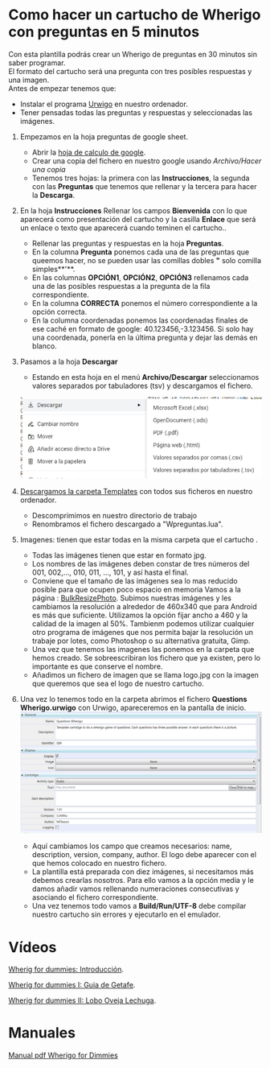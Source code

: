 # Como hacer un cartucho de Wherigo con preguntas en 5 minutos
Con esta plantilla podrás crear un Wherigo de preguntas en 30 minutos sin saber programar.								
El formato del cartucho será una pregunta con tres posibles respuestas y una imagen.								
Antes de empezar tenemos que:
- Instalar el programa [Urwigo](https://www.urwigo.cz/?page_id=6) en nuestro ordenador.
- Tener pensadas todas las preguntas y respuestas y seleccionadas las imágenes.							
1.	Empezamos en la hoja preguntas de google sheet.	
	- Abrir la [hoja de calculo de google](https://docs.google.com/spreadsheets/d/1o1DaymnPEKW84qOImNBNVAuXHimWy2jl0JQt28LZTeg/edit?usp=sharing).		
	- Crear una copia del fichero en nuestro google usando *Archivo/Hacer una copia*
	- Tenemos tres hojas: la primera con las **Instrucciones**, la segunda con las **Preguntas** que tenemos que rellenar y la tercera para hacer la **Descarga**.		
	
2. En la hoja **Instrucciones** Rellenar los campos 	**Bienvenida** con lo que aparecerá como presentación del cartucho y la casilla **Enlace** que será un enlace o texto que aparecerá cuando teminen el cartucho..
	- Rellenar las preguntas y respuestas en la hoja **Preguntas**.
	- En la columna **Pregunta** ponemos cada una de las preguntas que queemos hacer, no se pueden usar las comillas dobles **"** solo comilla simples**'**.
	- En las columnas **OPCIÓN1**, **OPCIÓN2**, **OPCIÓN3** rellenamos cada una de las posibles respuestas a la pregunta de la fila correspondiente.
	- En la columna **CORRECTA** ponemos el número correspondiente a la opción correcta.
	- En la columna coordenadas ponemos las coordenadas finales de ese caché en formato de google: 40.123456,-3.123456. Si solo hay una coordenada, ponerla en la última pregunta y dejar las demás en blanco.

3.	Pasamos a la hoja **Descargar**							
	- Estando en esta hoja en el menú **Archivo/Descargar** seleccionamos valores separados por tabuladores (tsv) y descargamos el fichero.						

	![Descargar](Imagenes/Descargar%20tsv.png)	

4. [Descargamos la carpeta Templates](https://minhaskamal.github.io/DownGit/#/home?url=https://github.com/marianoqnk/QuestionsWherigo/tree/main/Templates) con todos sus ficheros en nuestro ordenador.
	- Descomprimimos en nuestro directorio de trabajo					
	- Renombramos el fichero descargado a "Wpreguntas.lua".

5. Imagenes: tienen que estar todas en la misma carpeta que el cartucho .
	- Todas las imágenes tienen que estar en formato jpg.
	- Los nombres de las imágenes deben constar de tres números del 001, 002,...,  010, 011, ..., 101, y así hasta el final.						
	- Conviene que el tamaño de las imágenes sea lo mas reducido posible para que ocupen poco espacio en memoria Vamos a la página : [BulkResizePhoto](https://bulkresizephotos.com/es?padding=true&type=exact&value=800). Subimos nuestras imágenes y les cambiamos la resolución a alrededor de 460x340 que para Android es más que suficiente. Utilizamos la opción fijar ancho a 460 y la calidad de la imagen al 50%. Tambienm podemos utilizar cualquier otro programa de imágenes que nos permita bajar la resolución un trabaje por lotes, como Photoshop o su alternativa gratuita, Gimp.	
	- Una vez que tenemos las imagenes las ponemos en la carpeta que hemos creado. Se sobreescribiran los fichero que ya existen, pero lo importante es que conserve el nombre.
	- Añadimos un fichero de imagen que se llama logo.jpg con la imagen que queremos que sea el logo de nuestro cartucho.
6. Una vez lo tenemos todo en la carpeta abrimos el fichero **Questions Wherigo.urwigo** con Urwigo, apareceremos en la pantalla de inicio.
![Pantalla de inicio](./Imagenes/Cambiar%20inicio.png) 		
	- Aquí cambiamos los campo que creamos necesarios: name, description, version, company, author. El logo debe aparecer con el que hemos colocado en nuestro fichero.
	- La plantilla está preparada con diez imágenes, si necesitamos más debemos crearlas nosotros. Para ello vamos a la opción media y le damos añadir vamos rellenando numeraciones consecutivas y asociando el fichero correspondiente.
	- Una vez tenemos todo vamos a **Build/Run/UTF-8** debe compilar nuestro cartucho sin errores y ejecutarlo en el emulador.

								

														
					
# Vídeos
[Wherig for dummies: Introducción](https://youtu.be/KxPzrrLustY).

[Wherig for dummies I: Guia de Getafe](https://youtu.be/L6rr626Fhi4).

[Wherig for dummies II:  Lobo Oveja Lechuga](https://youtu.be/4yx4_0dHh14).
								
# Manuales

[Manual pdf Wherigo for Dimmies](Wherigo%20for%20dummies%20manual.pdf)
								